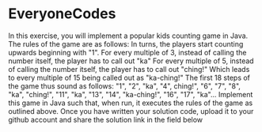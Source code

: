 # EveryoneCodes
In this exercise, you will implement a popular kids counting game in Java. The rules of the game are as follows:  In turns, the players start counting upwards beginning with "1". For every multiple of 3, instead of calling the number itself, the player has to call out "ka" For every multiple of 5, instead of calling the number itself, the player has to call out "ching!" Which leads to every multiple of 15 being called out as "ka-ching!"  The first 18 steps of the game thus sound as follows: "1", "2", "ka", "4", ching!", "6", "7", "8", "ka", "ching!", "11", "ka", "13", "14", "ka-ching!", "16", "17", "ka"...  Implement this game in Java such that, when run, it executes the rules of the game as outlined above.  Once you have written your solution code, upload it to your github account and share the solution link in the field below
